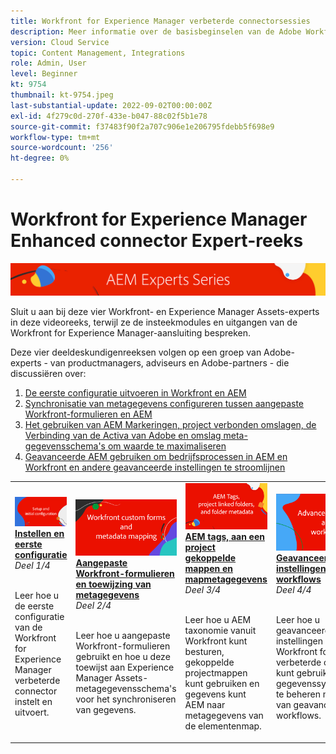 ```yaml
---
title: Workfront for Experience Manager verbeterde connectorsessies
description: Meer informatie over de basisbeginselen van de Adobe Workfront en Experience Manager Assets Enhanced Connector.
version: Cloud Service
topic: Content Management, Integrations
role: Admin, User
level: Beginner
kt: 9754
thumbnail: kt-9754.jpeg
last-substantial-update: 2022-09-02T00:00:00Z
exl-id: 4f279c0d-270f-433e-b047-88c02f5b1e78
source-git-commit: f37483f90f2a707c906e1e206795fdebb5f698e9
workflow-type: tm+mt
source-wordcount: '256'
ht-degree: 0%

---
```


# Workfront for Experience Manager Enhanced connector Expert-reeks

![AEM Deskundigenreeks](./assets/banner.png)

Sluit u aan bij deze vier Workfront- en Experience Manager Assets-experts in deze videoreeks, terwijl ze de insteekmodules en uitgangen van de Workfront for Experience Manager-aansluiting bespreken.

Deze vier deeldeskundigenreeksen volgen op een groep van Adobe-experts - van productmanagers, adviseurs en Adobe-partners - die discussiëren over:

1. [De eerste configuratie uitvoeren in Workfront en AEM](./setup.md)
2. [Synchronisatie van metagegevens configureren tussen aangepaste Workfront-formulieren en AEM](./custom-forms.md)
3. [Het gebruiken van AEM Markeringen, project verbonden omslagen, de Verbinding van de Activa van Adobe en omslag meta-gegevensschema&#39;s om waarde te maximaliseren](./aem-tags-project-linked-folders-and-folder-metadata.md)
4. [Geavanceerde AEM gebruiken om bedrijfsprocessen in AEM en Workfront en andere geavanceerde instellingen te stroomlijnen](./advanced-settings-and-workflows.md)

<table>
  <td>
      <a href="./setup.md">
        <img alt="Instellen en eerste configuratie" 
             src="./assets/setup.png">
      </a>
      <div>
         <a href="./setup.md"><strong>Instellen en eerste configuratie</strong></a>
         <br/><em>Deel 1/4</em>
      </div>
      <p>
        <br/>
         Leer hoe u de eerste configuratie van de Workfront for Experience Manager verbeterde connector instelt en uitvoert.
      </p>
   </td>
   <!-- Workfront custom forms and metadata mapping -->
   <td>
      <a href="./custom-forms.md">
        <img alt="Aangepaste Workfront-formulieren en toewijzing van metagegevens" 
             src="./assets/custom-forms.png">
      </a>
      <div>
         <a href="./custom-forms.md"><strong>Aangepaste Workfront-formulieren en toewijzing van metagegevens</strong></a>
         <br/><em>Deel 2/4</em>
      </div>
      <p>
        <br/>
         Leer hoe u aangepaste Workfront-formulieren gebruikt en hoe u deze toewijst aan Experience Manager Assets-metagegevensschema's voor het synchroniseren van gegevens.
      </p>
    </td>
    <!-- AEM Tags, project linked folders, and folder metadata -->
    <td>
      <a href="./aem-tags-project-linked-folders-and-folder-metadata.md">
        <img alt="AEM tags, aan een project gekoppelde mappen en mapmetagegevens" 
             src="./assets/aem-tags.png">
      </a>
      <div>
         <a href="./aem-tags-project-linked-folders-and-folder-metadata.md"><strong>AEM tags, aan een project gekoppelde mappen en mapmetagegevens</strong></a>
         <br/><em>Deel 3/4</em> 
      </div>
      <p>
        <br/>
            Leer hoe u AEM taxonomie vanuit Workfront kunt besturen, gekoppelde projectmappen kunt gebruiken en gegevens kunt AEM naar metagegevens van de elementenmap.
      </p>
   </td>   
   <!-- Advanced workflows -->
    <td>
      <a href="./advanced-settings-and-workflows.md">
        <img alt="Geavanceerde instellingen en workflows" 
             src="./assets/advanced.png">
      </a>
      <div>
         <a href="./advanced-settings-and-workflows.md"><strong>Geavanceerde instellingen en workflows</strong></a>
         <br/><em>Deel 4/4</em>
      </div>
      <p>
        <br/>
            Leer hoe u geavanceerde instellingen voor de Workfront for AEM verbeterde connector kunt gebruiken om gegevenssynchronisatie te beheren met behulp van geavanceerde workflows.
      </p>
   </td>
  </tr>  
</tbody></table>
